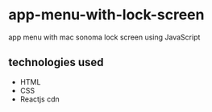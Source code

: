 # app-menu-with-lock-screen

app menu with mac sonoma lock screen using JavaScript

## technologies used
* HTML
* CSS
* Reactjs cdn


